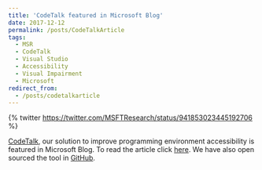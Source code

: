 ```yaml
---
title: 'CodeTalk featured in Microsoft Blog'
date: 2017-12-12
permalink: /posts/CodeTalkArticle
tags:
  - MSR
  - CodeTalk
  - Visual Studio
  - Accessibility
  - Visual Impairment
  - Microsoft
redirect_from:
  - /posts/codetalkarticle
---
```


{% twitter https://twitter.com/MSFTResearch/status/941853023445192706 %}

[CodeTalk](https://ptiyan.info/projects/CodeTalk), our solution to improve programming environment accessibility is featured in Microsoft Blog. To read the article click [here](https://www.microsoft.com/en-us/research/blog/codetalk-rethinking-ide-accessibility/). We have also open sourced the tool in [GitHub](https://github.com/Microsoft/CodeTalk).